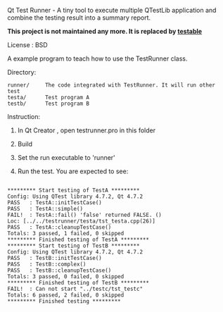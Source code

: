 Qt Test Runner - A tiny tool to execute multiple QTestLib application and combine the testing result into a summary report.


**This project is not maintained any more. It is replaced by [testable](https://github.com/benlau/testable)**

License : BSD

A example program to teach how to use the TestRunner class.

Directory:

```
runner/		The code integrated with TestRunner. It will run other test
testa/		Test program A
testb/		Test program B
```

Instruction:

1. In Qt Creator , open testrunner.pro in this folder

2. Build 

3. Set the run executable to 'runner'

4. Run the test. You are expected to see:

```

********* Start testing of TestA *********
Config: Using QTest library 4.7.2, Qt 4.7.2
PASS   : TestA::initTestCase()
PASS   : TestA::simple()
FAIL!  : TestA::fail() 'false' returned FALSE. ()
Loc: [../../testrunner/testa/tst_testa.cpp(26)]
PASS   : TestA::cleanupTestCase()
Totals: 3 passed, 1 failed, 0 skipped
********* Finished testing of TestA *********
********* Start testing of TestB *********
Config: Using QTest library 4.7.2, Qt 4.7.2
PASS   : TestB::initTestCase()
PASS   : TestB::complex()
PASS   : TestB::cleanupTestCase()
Totals: 3 passed, 0 failed, 0 skipped
********* Finished testing of TestB *********
FAIL!  : Can not start "../testc/tst_testc" 
Totals: 6 passed, 2 failed, 0 skipped 
********* Finished testing ********* 

```

